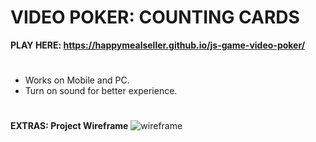 # VIDEO POKER: COUNTING CARDS 
<b> PLAY HERE: https://happymealseller.github.io/js-game-video-poker/ </b>
# 
<ul> 
  <li>Works on Mobile and PC.</li>
  <li>Turn on sound for better experience.</li>  
</ul>

# 
<b> EXTRAS: Project Wireframe</b>
<img src= https://i.postimg.cc/26cfKrYp/wireframe-video-poker.png alt= wireframe>
